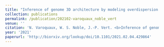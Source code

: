 ```yaml
---
title: "Inference of genome 3D architecture by modeling overdispersion of Hi-C data"
collection: publications
permalink: /publication/202102-varoquaux_noble_vert
venue: ''
citation: 'N. Varoquaux, W. S. Noble, J.-P. Vert. <b>Inference of genome 3D architecture by modeling overdispersion of Hi-C data</b>, <i></i> February 2021'
year: '2021'
paperurl: 'http://biorxiv.org/lookup/doi/10.1101/2021.02.04.429864'
---
```


